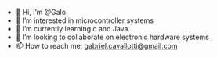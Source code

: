 - 👋 Hi, I’m @Galo
- 👀 I’m interested in microcontroller systems
- 🌱 I’m currently learning c  and Java.
- 💞️ I’m looking to collaborate on electronic hardware systems 
- 📫 How to reach me: gabriel.cavallotti@gmail.com

<!---
Galot/Galot is a ✨ special ✨ repository because its `README.md` (this file) appears on your GitHub profile.
You can click the Preview link to take a look at your changes.
--->
